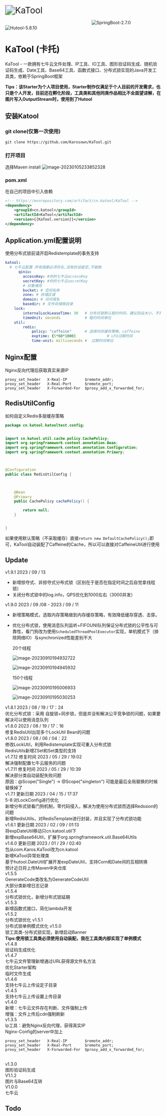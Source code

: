 <img src="http://7n.cdn.wzl1.top/typora/img/KaTool.png" alt="KaTool" style="zoom:200%;" />

&emsp;&emsp;&emsp;&emsp;&emsp;&emsp;&emsp;&emsp;&emsp;&emsp;&emsp;&emsp;&emsp;&emsp;&emsp;&emsp;&emsp;&emsp;&emsp;&emsp;![SpringBoot-2.7.0](https://img.shields.io/badge/SpringBoot-2.7.0-green)&emsp;&emsp;&emsp;![Hutool-5.8.10](https://img.shields.io/badge/Hutool-5.8.10-green)

# KaTool (卡托)
KaTool - 一款拥有七牛云文件处理、IP工具、IO工具、图形验证码生成、随机验证码生成、Date工具、Base64工具、函数式接口、分布式锁实现的Java开发工具类，依赖于SpringBoot框架<br>

**Tips：该Starter为个人项目使用，Starter制作仅满足于个人目前的开发需求，也只是个人开发，目前还在孵化阶段，工具类和其他同类作品相比不全面望谅解，在图片写入OutputStream时，使用到了Hutool**
## 安装Katool
### git clone(仅第一次使用)
```shell
git clone https://github.com/Karosown/KaTool.git
```
### 打开项目
选择Maven install
![image-20230105233852328](http://7n.cdn.wzl1.top/typora/img/image-20230105233852328.png)
### pom.xml
在自己的项目中引入依赖
```xml
<!-- https://mvnrepository.com/artifact/cn.katool/KaTool -->
<dependency>
    <groupId>cn.katool</groupId>
    <artifactId>KaTool</artifactId>
    <version>{{KaTool.version}}</version>
</dependency>
```
## Application.yml配置说明

使用分布式锁前请开启Redistemplate的事务支持

```yaml
katool:
  # 七牛云配置 所有值都必须存在,没有的话留空,不能缺
      qiniu:
        accessKey: #你的七牛云accessKey
        secretKey: #你的七牛云secretKey
        # 对象储存
        bucket: # 空间名称
        zone: # 存储区域
        domain: # 访问域名
        basedir: # 文件存储根目录
    lock:
        internalLockLeaseTime: 30   # 分布式锁默认租约时间，建议别设太小，不然和没有设置毫无区别
        timeUnit: seconds           # 租约时间单位
    util:
        redis:
            policy: "caffeine"      # 选择内存缓存策略，caffeine
            exptime: {5*60*1000}              # LFU过期时间
            time-unit: milliseconds #  过期时间单位
```
## Nginx配置
Nginx反向代理后获取真实来源IP
```Nginx.config-server
proxy_set_header   X-Real-IP        $remote_addr;
proxy_set_header   X-Real-Port      $remote_port;
proxy_set_header   X-Forwarded-For  $proxy_add_x_forwarded_for;
```
## RedisUtilConfig

如何自定义Redis多层缓存策略

```java
package cn.katool.katooltest.config;


import cn.katool.util.cache.policy.CachePolicy;
import org.springframework.context.annotation.Bean;
import org.springframework.context.annotation.Configuration;
import org.springframework.context.annotation.Primary;



@Configuration
public class RedisUtilConfig {

    

    @Bean
    @Primary
    public CachePolicy cachePolicy() {

        return null;
    }


}
```

如果使用默认策略（不采取缓存）直接`return new DefaultCachePolicy();`即可，KaTool自动装配了Caffeine的Cache，所以可以直接对CaffeineUtil进行使用

## Update

v1.9.1 2023 / 09 / 13

- 新增掠夺式、非掠夺式分布式锁（区别在于是否在指定时间之后自觉拿线程锁）
- 关闭分布式锁中的log.info，QPS优化到1000左右（3000并发）

v1.9.0 2023 / 09 /08 - 2023 / 09 / 11

- 新增策略模式，选取内存策略做到内存缓存策略，有效降低缓存穿透、击穿。

- 优化分布式锁，使用消息队列监听+FIFOUNI队列保证分布式锁的公平性与可靠性，看门狗改为使用`ScheduledThreadPoolExecutor`实现，单机模式下（排除网络IO）与synchronized性能差别不大

  20个线程

  ![image-20230910194932722](http://gd.7n.cdn.wzl1.top/typora/img/image-20230910194932722.png)

  ![image-20230910194945932](http://gd.7n.cdn.wzl1.top/typora/img/image-20230910194945932.png)

  150个线程

  ![image-20230910195006933](http://gd.7n.cdn.wzl1.top/typora/img/image-20230910195006933.png)

  ![image-20230910195030253](http://gd.7n.cdn.wzl1.top/typora/img/image-20230910195030253.png)

v1.8.1 2023 / 08 / 19 / 17：24<br>
优化分布式锁：采用 自旋锁+同步锁，但是并没有解决公平竞争锁的问题，如果要解决可以使用消息队列<br>
v1.8.0  2023 / 08 / 19 / 17：16<br>
修复RedisUtil出现多个LockUtil Bean的问题<br>
v1.8.0  2023 / 08 / 06 / 04：22<br>
修改LockUtil，利用Redistemplate实现可重入分布式锁<br>
RedisUtils新增ZSet和Set类型的支持<br>
v1.7.12 修复时间 2023 / 05 / 29 / 19:02<br>
解决强制配置七牛云服务的问题<br>
v1.7.11 修复时间 2023 / 05 / 29 / 10:39<br>
解决部分类自动装配失败问题<br>
原因：@Scope("Single") -> @Scope("singleton") 可能是最后全局替换的时候替换掉了<br>
v1.7.1  更新日期 2023 / 04 / 15 / 17:37<br>
5-8:对LockConfig进行优化<br>
新增分布式锁看门狗机制，零代码侵入，解决为使用分布式锁而选择Redssion的问题<br>
新增RedisUtils，对RedisTemplate进行封装，并且实现了分布式锁功能<br>
v1.6.1  更新日期 2023 / 02 / 09 / 01:13<br>
将expDateUtil移动只cn.katool.util下<br>
新增expBase64Util，扩展于org.springframework.util.Base64Utils<br>
v1.6.0  更新日期 2023 / 01 / 29 / 02:40<br>
包从com.Karos.KaTool改为cn.katool<br>
新增KaTool异常处理类<br>
基于hutool.DateUtil扩展开发expDateUtil，支持Corn和Date间的互相转换<br>
预计近日将上传Maven中央仓库<br>
v1.5.5<br>
GenerateCode类改名为GenerateCodeUtil<br>
大部分类新增日志记录<br>
v1.5.4<br>
分布式锁优化，新增分布式锁延期<br>
v1.5.3<br>
新增函数式接口，简化lambda开发<br>
v1.5.2<br>
分布式锁优化
v1.5.1<br>
分布式锁单例模式优化
v1.5.0<br>
锁工具类-分布式锁实现，新增启动Banner<br>
**Tips:使用锁工具类必须使用自动装配，我在工具类内部实现了单例模式**<br>
v1.4.8<br>
验证码生成优化<br>
v1.4.7<br>
七牛云文件管理新增通过URL获得源文件名方法<br>
优化Starter架构<br>
临时文件生成<br>
v1.4.6<br>
支持七牛云上传设定子目录<br>
v1.4.5<br>
支持七牛云上传设置上传目录<br>
v1.4.0<br>
新增：七牛云文件存在判断、文件强制上传<br>
增强：文件上传后cdn强制刷新<br>
v1.3.5<br>
Ip工具：避免Nginx反向代理，获得真实IP<br>
Nginx-Config的server中加上<br>

```Nginx.config-server
proxy_set_header   X-Real-IP        $remote_addr;
proxy_set_header   X-Real-Port      $remote_port;
proxy_set_header   X-Forwarded-For  $proxy_add_x_forwarded_for;
```
<br>
v1.3.0<br>
图形验证码生成<br>
V1.1.2<br>
图片与Base64互转<br>
V1.0.0<br>
七牛云<br>

## Todo
